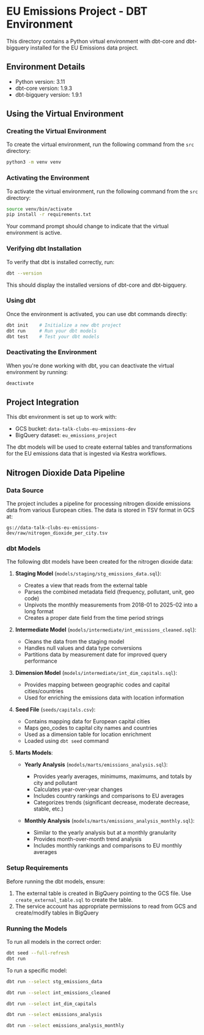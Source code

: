# EU Emissions Project - DBT Environment

This directory contains a Python virtual environment with dbt-core and dbt-bigquery installed for the EU Emissions data project.

## Environment Details

- Python version: 3.11
- dbt-core version: 1.9.3
- dbt-bigquery version: 1.9.1

## Using the Virtual Environment

### Creating the Virtual Environment

To create the virtual environment, run the following command from the `src` directory:

```bash
python3 -m venv venv
```

### Activating the Environment

To activate the virtual environment, run the following command from the `src` directory:

```bash
source venv/bin/activate
pip install -r requirements.txt
```

Your command prompt should change to indicate that the virtual environment is active.

### Verifying dbt Installation

To verify that dbt is installed correctly, run:

```bash
dbt --version
```

This should display the installed versions of dbt-core and dbt-bigquery.

### Using dbt

Once the environment is activated, you can use dbt commands directly:

```bash
dbt init    # Initialize a new dbt project
dbt run     # Run your dbt models
dbt test    # Test your dbt models
```

### Deactivating the Environment

When you're done working with dbt, you can deactivate the virtual environment by running:

```bash
deactivate
```

## Project Integration

This dbt environment is set up to work with:

- GCS bucket: `data-talk-clubs-eu-emissions-dev`
- BigQuery dataset: `eu_emissions_project`

The dbt models will be used to create external tables and transformations for the EU emissions data that is ingested via Kestra workflows.

## Nitrogen Dioxide Data Pipeline

### Data Source

The project includes a pipeline for processing nitrogen dioxide emissions data from various European cities. The data is stored in TSV format in GCS at:

```
gs://data-talk-clubs-eu-emissions-dev/raw/nitrogen_dioxide_per_city.tsv
```

### dbt Models

The following dbt models have been created for the nitrogen dioxide data:

1. **Staging Model** (`models/staging/stg_emissions_data.sql`):
   - Creates a view that reads from the external table
   - Parses the combined metadata field (frequency, pollutant, unit, geo code)
   - Unpivots the monthly measurements from 2018-01 to 2025-02 into a long format
   - Creates a proper date field from the time period strings

2. **Intermediate Model** (`models/intermediate/int_emissions_cleaned.sql`):
   - Cleans the data from the staging model
   - Handles null values and data type conversions
   - Partitions data by measurement date for improved query performance

3. **Dimension Model** (`models/intermediate/int_dim_capitals.sql`):
   - Provides mapping between geographic codes and capital cities/countries
   - Used for enriching the emissions data with location information

4. **Seed File** (`seeds/capitals.csv`):
   - Contains mapping data for European capital cities
   - Maps geo_codes to capital city names and countries
   - Used as a dimension table for location enrichment
   - Loaded using `dbt seed` command

5. **Marts Models**:
   - **Yearly Analysis** (`models/marts/emissions_analysis.sql`):
     - Provides yearly averages, minimums, maximums, and totals by city and pollutant
     - Calculates year-over-year changes
     - Includes country rankings and comparisons to EU averages
     - Categorizes trends (significant decrease, moderate decrease, stable, etc.)
   
   - **Monthly Analysis** (`models/marts/emissions_analysis_monthly.sql`):
     - Similar to the yearly analysis but at a monthly granularity
     - Provides month-over-month trend analysis
     - Includes monthly rankings and comparisons to EU monthly averages

### Setup Requirements

Before running the dbt models, ensure:

1. The external table is created in BigQuery pointing to the GCS file. Use `create_external_table.sql` to create the table.
2. The service account has appropriate permissions to read from GCS and create/modify tables in BigQuery

### Running the Models

To run all models in the correct order:

```bash
dbt seed --full-refresh
dbt run
```

To run a specific model:

```bash
dbt run --select stg_emissions_data

dbt run --select int_emissions_cleaned

dbt run --select int_dim_capitals

dbt run --select emissions_analysis

dbt run --select emissions_analysis_monthly
```
